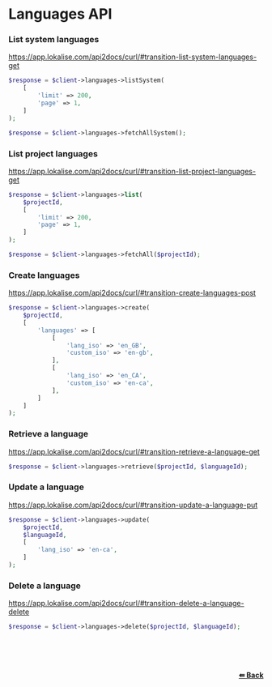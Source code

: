 # Languages API

### List system languages
https://app.lokalise.com/api2docs/curl/#transition-list-system-languages-get

```php
$response = $client->languages->listSystem(
    [
        'limit' => 200,
        'page' => 1,
    ]
);
```

```php
$response = $client->languages->fetchAllSystem();
```

### List project languages
https://app.lokalise.com/api2docs/curl/#transition-list-project-languages-get

```php
$response = $client->languages->list(
    $projectId,
    [
        'limit' => 200,
        'page' => 1,
    ]
);
```

```php
$response = $client->languages->fetchAll($projectId);
```

### Create languages
https://app.lokalise.com/api2docs/curl/#transition-create-languages-post

```php
$response = $client->languages->create(
    $projectId,
    [
        'languages' => [
            [
                'lang_iso' => 'en_GB',
                'custom_iso' => 'en-gb',
            ],
            [
                'lang_iso' => 'en_CA',
                'custom_iso' => 'en-ca',
            ],
        ]
    ]
);
```

### Retrieve a language
https://app.lokalise.com/api2docs/curl/#transition-retrieve-a-language-get

```php
$response = $client->languages->retrieve($projectId, $languageId);
```

### Update a language
https://app.lokalise.com/api2docs/curl/#transition-update-a-language-put

```php
$response = $client->languages->update(
    $projectId,
    $languageId,
    [
        'lang_iso' => 'en-ca',
    ]
);
```

### Delete a language
https://app.lokalise.com/api2docs/curl/#transition-delete-a-language-delete

```php
$response = $client->languages->delete($projectId, $languageId);
```

<br/><br/><br/>
<div align="right">
    <b><a href="/README.md#request">⇚ Back</a></b>
</div>
<br/>
